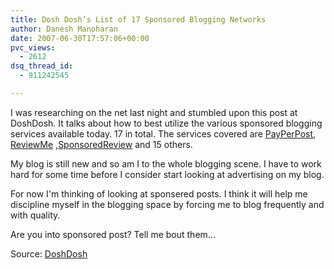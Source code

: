 ```yaml
---
title: Dosh Dosh’s List of 17 Sponsored Blogging Networks
author: Danesh Manoharan
date: 2007-06-30T17:57:06+00:00
pvc_views:
  - 2612
dsq_thread_id:
  - 911242545

---
```

I was researching on the net last night and stumbled upon this post at DoshDosh. It talks about how to best utilize the various sponsored blogging services available today. 17 in total. The services covered are [PayPerPost][1], [ReviewMe][2] ,[SponsoredReview][3] and 15 others.

My blog is still new and so am I to the whole blogging scene. I have to work hard for some time before I consider start looking at advertising on my blog.

For now I'm thinking of looking at sponsered posts. I think it will help me discipline myself in the blogging space by forcing me to blog frequently and with quality.

Are you into sponsored post? Tell me bout them...

Source: [DoshDosh][4]

 [1]: https://payperpost.com
 [2]: http://www.reviewme.com/
 [3]: http://www.sponsoredreview.com/
 [4]: http://www.doshdosh.com